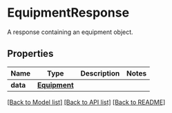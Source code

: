 # EquipmentResponse

A response containing an equipment object.
## Properties
Name | Type | Description | Notes
------------ | ------------- | ------------- | -------------
**data** | [**Equipment**](Equipment.md) |  | 

[[Back to Model list]](../README.md#documentation-for-models) [[Back to API list]](../README.md#documentation-for-api-endpoints) [[Back to README]](../README.md)


